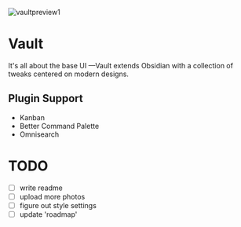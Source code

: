 ![vaultpreview1](https://user-images.githubusercontent.com/87339163/195749447-d49356e3-070a-442c-81b9-358d9a8c1c06.png)

# Vault
It's all about the base UI —Vault extends Obsidian with a collection of tweaks centered on modern designs.

## Plugin Support
- Kanban
- Better Command Palette
- Omnisearch

# TODO
- [ ] write readme
- [ ] upload more photos
- [ ] figure out style settings
- [ ] update 'roadmap'
